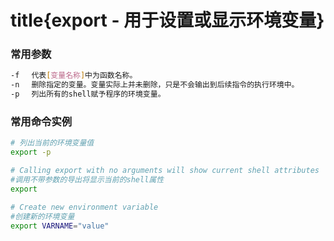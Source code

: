 # title{export - 用于设置或显示环境变量}

### 常用参数
```bash
-f 　代表[变量名称]中为函数名称。
-n 　删除指定的变量。变量实际上并未删除，只是不会输出到后续指令的执行环境中。
-p 　列出所有的shell赋予程序的环境变量。

```

### 常用命令实例
```bash
# 列出当前的环境变量值
export -p

# Calling export with no arguments will show current shell attributes
#调用不带参数的导出将显示当前的shell属性
export

# Create new environment variable
#创建新的环境变量
export VARNAME="value"
```